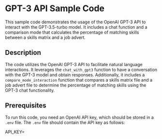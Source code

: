 # GPT-3 API Sample Code

This sample code demonstrates the usage of the OpenAI GPT-3 API to interact with the GPT-3.5-turbo model. It includes a chat function and a comparison mode that calculates the percentage of matching skills between a skills matrix and a job advert.

## Description

The code utilizes the OpenAI GPT-3 API to facilitate natural language interactions. It leverages the `chat_with_gpt3` function to have a conversation with the GPT-3 model and obtain responses. Additionally, it includes a `compare_mode_interaction` function that compares a skills matrix file and a job advert file to determine the percentage of matching skills using the GPT-3 chat functionality.

## Prerequisites

To run this code, you need an OpenAI API key, which should be stored in a `.env` file. The `.env` file should contain the API key as follows:

API_KEY=<your-api-key>
